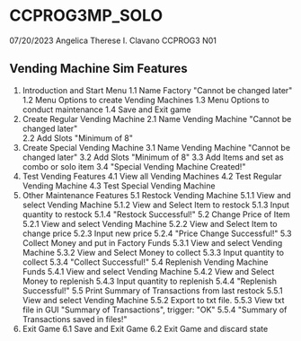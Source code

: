 # CCPROG3MP_SOLO
07/20/2023 Angelica Therese I. Clavano CCPROG3 N01

## Vending Machine Sim Features
1. Introduction and Start Menu
    1.1 Name Factory "Cannot be changed later"
    1.2 Menu Options to create Vending Machines
    1.3 Menu Options to conduct maintenance
    1.4 Save and Exit game
2. Create Regular Vending Machine
    2.1 Name Vending Machine "Cannot be changed later"\
    2.2 Add Slots "Minimum of 8"
3. Create Special Vending Machine
    3.1 Name Vending Machine "Cannot be changed later"
    3.2 Add Slots "Minimum of 8"
    3.3 Add Items and set as combo or solo item
    3.4 "Special Vending Machine Created!" 
4. Test Vending Features
    4.1 View all Vending Machines
    4.2 Test Regular Vending Machine
    4.3 Test Special Vending Machine
5. Other Maintenance Features
    5.1 Restock Vending Machine
        5.1.1 View and select Vending Machine
        5.1.2 View and Select Item to restock
        5.1.3 Input quantity to restock
        5.1.4 "Restock Successful!"
    5.2 Change Price of Item
        5.2.1 View and select Vending Machine
        5.2.2 View and Select Item to change price
        5.2.3 Input new price
        5.2.4 "Price Change Successful!"
    5.3 Collect Money and put in Factory Funds
        5.3.1 View and select Vending Machine
        5.3.2 View and Select Money to collect
        5.3.3 Input quantity to collect
        5.3.4 "Collect Successful!"
    5.4 Replenish Vending Machine Funds
        5.4.1 View and select Vending Machine
        5.4.2 View and Select Money to replenish
        5.4.3 Input quantity to replenish
        5.4.4 "Replenish Successful!"
    5.5 Print Summary of Transactions from last restock
        5.5.1 View and select Vending Machine
        5.5.2 Export to txt file.
        5.5.3 View txt file in GUI "Summary of Transactions", trigger: "OK"
        5.5.4 "Summary of Transactions saved in files!"
6. Exit Game
    6.1 Save and Exit Game
    6.2 Exit Game and discard state